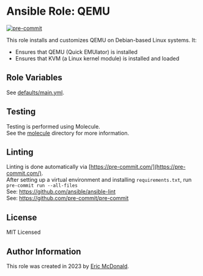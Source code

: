 # Ansible Role: QEMU
[![pre-commit](https://img.shields.io/badge/pre--commit-enabled-brightgreen?logo=pre-commit)](https://github.com/pre-commit/pre-commit)

This role installs and customizes QEMU on Debian-based Linux systems. It:
 - Ensures that QEMU (Quick EMUlator) is installed
 - Ensures that KVM (a Linux kernel module) is installed and loaded

## Role Variables
See [defaults/main.yml](./defaults/main.yml).

## Testing
Testing is performed using Molecule.  
See the [molecule](./molecule/) directory for more information.

## Linting
Linting is done automatically via [https://pre-commit.com/](https://pre-commit.com/).  
After setting up a virtual environment and installing `requirements.txt`, run  
`pre-commit run --all-files`  
See: https://github.com/ansible/ansible-lint  
See: https://github.com/pre-commit/pre-commit

## License

MIT Licensed

## Author Information

This role was created in 2023 by [Eric McDonald](https://juniperspring.xyz/).
